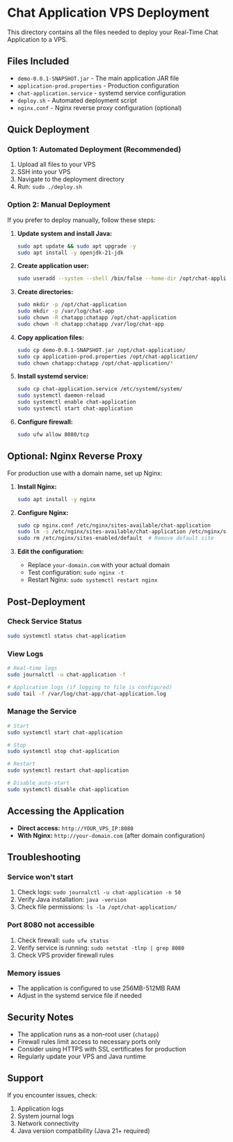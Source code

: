 # Chat Application VPS Deployment

This directory contains all the files needed to deploy your Real-Time Chat Application to a VPS.

## Files Included

- `demo-0.0.1-SNAPSHOT.jar` - The main application JAR file
- `application-prod.properties` - Production configuration
- `chat-application.service` - systemd service configuration
- `deploy.sh` - Automated deployment script
- `nginx.conf` - Nginx reverse proxy configuration (optional)

## Quick Deployment

### Option 1: Automated Deployment (Recommended)

1. Upload all files to your VPS
2. SSH into your VPS
3. Navigate to the deployment directory
4. Run: `sudo ./deploy.sh`

### Option 2: Manual Deployment

If you prefer to deploy manually, follow these steps:

1. **Update system and install Java:**
   ```bash
   sudo apt update && sudo apt upgrade -y
   sudo apt install -y openjdk-21-jdk
   ```

2. **Create application user:**
   ```bash
   sudo useradd --system --shell /bin/false --home-dir /opt/chat-application --create-home chatapp
   ```

3. **Create directories:**
   ```bash
   sudo mkdir -p /opt/chat-application
   sudo mkdir -p /var/log/chat-app
   sudo chown -R chatapp:chatapp /opt/chat-application
   sudo chown -R chatapp:chatapp /var/log/chat-app
   ```

4. **Copy application files:**
   ```bash
   sudo cp demo-0.0.1-SNAPSHOT.jar /opt/chat-application/
   sudo cp application-prod.properties /opt/chat-application/
   sudo chown chatapp:chatapp /opt/chat-application/*
   ```

5. **Install systemd service:**
   ```bash
   sudo cp chat-application.service /etc/systemd/system/
   sudo systemctl daemon-reload
   sudo systemctl enable chat-application
   sudo systemctl start chat-application
   ```

6. **Configure firewall:**
   ```bash
   sudo ufw allow 8080/tcp
   ```

## Optional: Nginx Reverse Proxy

For production use with a domain name, set up Nginx:

1. **Install Nginx:**
   ```bash
   sudo apt install -y nginx
   ```

2. **Configure Nginx:**
   ```bash
   sudo cp nginx.conf /etc/nginx/sites-available/chat-application
   sudo ln -s /etc/nginx/sites-available/chat-application /etc/nginx/sites-enabled/
   sudo rm /etc/nginx/sites-enabled/default  # Remove default site
   ```

3. **Edit the configuration:**
   - Replace `your-domain.com` with your actual domain
   - Test configuration: `sudo nginx -t`
   - Restart Nginx: `sudo systemctl restart nginx`

## Post-Deployment

### Check Service Status
```bash
sudo systemctl status chat-application
```

### View Logs
```bash
# Real-time logs
sudo journalctl -u chat-application -f

# Application logs (if logging to file is configured)
sudo tail -f /var/log/chat-app/chat-application.log
```

### Manage the Service
```bash
# Start
sudo systemctl start chat-application

# Stop
sudo systemctl stop chat-application

# Restart
sudo systemctl restart chat-application

# Disable auto-start
sudo systemctl disable chat-application
```

## Accessing the Application

- **Direct access:** `http://YOUR_VPS_IP:8080`
- **With Nginx:** `http://your-domain.com` (after domain configuration)

## Troubleshooting

### Service won't start
1. Check logs: `sudo journalctl -u chat-application -n 50`
2. Verify Java installation: `java -version`
3. Check file permissions: `ls -la /opt/chat-application/`

### Port 8080 not accessible
1. Check firewall: `sudo ufw status`
2. Verify service is running: `sudo netstat -tlnp | grep 8080`
3. Check VPS provider firewall rules

### Memory issues
- The application is configured to use 256MB-512MB RAM
- Adjust in the systemd service file if needed

## Security Notes

- The application runs as a non-root user (`chatapp`)
- Firewall rules limit access to necessary ports only
- Consider using HTTPS with SSL certificates for production
- Regularly update your VPS and Java runtime

## Support

If you encounter issues, check:
1. Application logs
2. System journal logs
3. Network connectivity
4. Java version compatibility (Java 21+ required)
